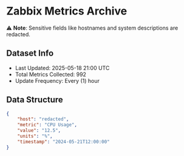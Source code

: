 # Zabbix Metrics Archive

⚠️ **Note**: Sensitive fields like hostnames and system descriptions are redacted.

## Dataset Info
- Last Updated: 2025-05-18 21:00 UTC
- Total Metrics Collected: 992
- Update Frequency: Every (1) hour

## Data Structure
```json
{
    "host": "redacted",
    "metric": "CPU Usage",
    "value": "12.5",
    "units": "%",
    "timestamp": "2024-05-21T12:00:00"
}
```
